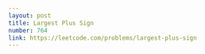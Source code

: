 ```yaml
---
layout: post
title: Largest Plus Sign
number: 764
link: https://leetcode.com/problems/largest-plus-sign
---
```

